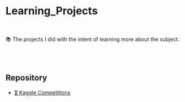 # Learning_Projects

<br>

📚 The projects I did with the intent of learning more about the subject.

<br><br>

## Repository

* [🎖 Kaggle Competitions](https://github.com/EricaFer/Kaggle-Competitions)
